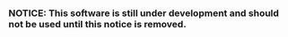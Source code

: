 ### NOTICE: This software is still under development and should not be used until this notice is removed.